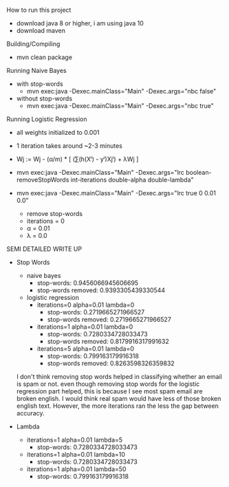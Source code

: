 How to run this project
- download java 8 or higher, i am using java 10
- download maven 

Building/Compiling
- mvn clean package

Running Naive Bayes
- with stop-words
  - mvn exec:java -Dexec.mainClass="Main" -Dexec.args="nbc false"
- without stop-words
  - mvn exec:java -Dexec.mainClass="Main" -Dexec.args="nbc true"

Running Logistic Regression
- all weights initialized to 0.001
- 1 iteration takes around ~2-3 minutes
- Wj := Wj - (α/m) * [ (∑(h(Xⁱ) - yⁱ)Xjⁱ) + λWj ]
- mvn exec:java -Dexec.mainClass="Main" -Dexec.args="lrc boolean-removeStopWords int-iterations double-alpha double-lambda"

- mvn exec:java -Dexec.mainClass="Main" -Dexec.args="lrc true 0 0.01 0.0"
  - remove stop-words
  - iterations = 0
  - α = 0.01
  - λ = 0.0
  
SEMI DETAILED WRITE UP
- Stop Words
  - naive bayes
    - stop-words:           0.9456066945606695
    - stop-words removed:   0.9393305439330544
  - logistic regression
    - iterations=0 alpha=0.01 lambda=0
      - stop-words:         0.2719665271966527
      - stop-words removed: 0.2719665271966527
    - iterations=1 alpha=0.01 lambda=0
      - stop-words:         0.7280334728033473
      - stop-words removed: 0.8179916317991632
    - iterations=5 alpha=0.01 lambda=0
      - stop-words:         0.799163179916318
      - stop-words removed: 0.8263598326359832

  I don't think removing stop words helped in classifying whether an email is spam or not. even though removing stop words for the logistic regression part helped, this is because I see most spam email are broken english. I would think real spam would have less of those broken english text. However, the more iterations ran the less the gap between accuracy.
  
- Lambda
  - iterations=1 alpha=0.01 lambda=5
    - stop-words: 0.7280334728033473
  - iterations=1 alpha=0.01 lambda=10
    - stop-words: 0.7280334728033473
  - iterations=1 alpha=0.01 lambda=50
    - stop-words: 0.799163179916318